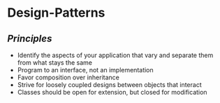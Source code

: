 # Design-Patterns
*Principles*
-------------
- Identify the aspects of your application that vary and separate them from what stays the same
- Program to an interface, not an implementation
- Favor composition over inheritance
- Strive for loosely coupled designs between objects that interact
- Classes should be open for extension, but closed for modification
